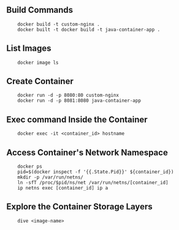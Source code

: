 Build Commands
------------

        docker build -t custom-nginx .
        docker built -t docker build -t java-container-app .

List Images
------------

        docker image ls

Create Container
------------

        docker run -d -p 8080:80 custom-nginx
        docker run -d -p 8081:8080 java-container-app

Exec command Inside the Container
------------

        docker exec -it <container_id> hostname

Access Container's Network Namespace
------------

        docker ps
        pid=$(docker inspect -f '{{.State.Pid}}' ${container_id})
        mkdir -p /var/run/netns/
        ln -sfT /proc/$pid/ns/net /var/run/netns/[container_id]
        ip netns exec [container_id] ip a

Explore the Container Storage Layers
------------

        dive <image-name>

